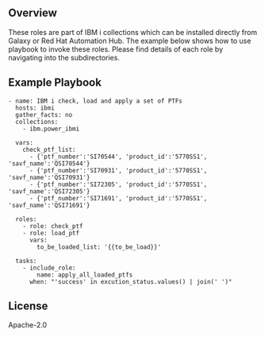 Overview
--------
These roles are part of IBM i collections which can be installed directly from Galaxy or Red Hat Automation Hub. 
The example below shows how to use playbook to invoke these roles. Please find details of each role by navigating into the subdirectories.  


Example Playbook
----------------
```
- name: IBM i check, load and apply a set of PTFs
  hosts: ibmi
  gather_facts: no
  collections:
    - ibm.power_ibmi

  vars:
    check_ptf_list:
      - {'ptf_number':'SI70544', 'product_id':'5770SS1', 'savf_name':'QSI70544'}
      - {'ptf_number':'SI70931', 'product_id':'5770SS1', 'savf_name':'QSI70931'}
      - {'ptf_number':'SI72305', 'product_id':'5770SS1', 'savf_name':'QSI72305'}
      - {'ptf_number':'SI71691', 'product_id':'5770SS1', 'savf_name':'QSI71691'}
    
  roles:
    - role: check_ptf
    - role: load_ptf
      vars: 
        to_be_loaded_list: '{{to_be_load}}'
  
  tasks:
    - include_role:
        name: apply_all_loaded_ptfs
      when: "'success' in excution_status.values() | join(' ')"
```

License
-------

Apache-2.0
